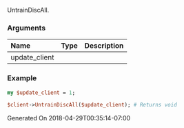 UntrainDiscAll.
### Arguments
**Name**|**Type**|**Description**
:---|:---|:---
update_client||

### Example

```perl
my $update_client = 1;

$client->UntrainDiscAll($update_client); # Returns void
```


Generated On 2018-04-29T00:35:14-07:00